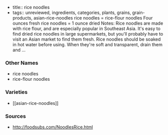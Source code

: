 - title:: rice noodles
- tags:: unreviewed, ingredients, categories, plants, grains, grain-products, asian-rice-noodles
rice noodles = rice-flour noodles Four ounces fresh rice noodles = 1 ounce dried Notes: Rice noodles are made with rice flour, and are especially popular in Southeast Asia. It's easy to find dried rice noodles in large supermarkets, but you'll probably have to visit an Asian market to find them fresh. Rice noodles should be soaked in hot water before using. When they're soft and transparent, drain them and ...

### Other Names

* rice noodles
* rice-flour noodles

### Varieties

* [[asian-rice-noodles]]

### Sources
* http://foodsubs.com/NoodlesRice.html
